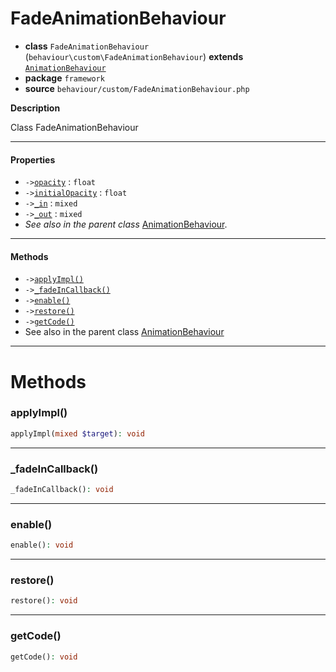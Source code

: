 # FadeAnimationBehaviour

- **class** `FadeAnimationBehaviour` (`behaviour\custom\FadeAnimationBehaviour`) **extends** [`AnimationBehaviour`](https://github.com/jphp-compiler/develnext/blob/master/dn-app-framework/api-docs/classes/php/gui/framework/behaviour/custom/AnimationBehaviour.md)
- **package** `framework`
- **source** `behaviour/custom/FadeAnimationBehaviour.php`

**Description**

Class FadeAnimationBehaviour

---

#### Properties

- `->`[`opacity`](#prop-opacity) : `float`
- `->`[`initialOpacity`](#prop-initialopacity) : `float`
- `->`[`_in`](#prop-_in) : `mixed`
- `->`[`_out`](#prop-_out) : `mixed`
- *See also in the parent class* [AnimationBehaviour](https://github.com/jphp-compiler/develnext/blob/master/dn-app-framework/api-docs/classes/php/gui/framework/behaviour/custom/AnimationBehaviour.md).

---

#### Methods

- `->`[`applyImpl()`](#method-applyimpl)
- `->`[`_fadeInCallback()`](#method-_fadeincallback)
- `->`[`enable()`](#method-enable)
- `->`[`restore()`](#method-restore)
- `->`[`getCode()`](#method-getcode)
- See also in the parent class [AnimationBehaviour](https://github.com/jphp-compiler/develnext/blob/master/dn-app-framework/api-docs/classes/php/gui/framework/behaviour/custom/AnimationBehaviour.md)

---
# Methods

<a name="method-applyimpl"></a>

### applyImpl()
```php
applyImpl(mixed $target): void
```

---

<a name="method-_fadeincallback"></a>

### _fadeInCallback()
```php
_fadeInCallback(): void
```

---

<a name="method-enable"></a>

### enable()
```php
enable(): void
```

---

<a name="method-restore"></a>

### restore()
```php
restore(): void
```

---

<a name="method-getcode"></a>

### getCode()
```php
getCode(): void
```